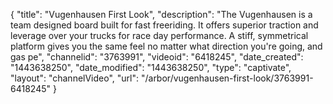 {
    "title": "Vugenhausen First Look",
    "description": "The Vugenhausen is a team designed board built for fast freeriding. It offers superior traction and leverage over your trucks for race day performance. A stiff, symmetrical platform gives you the same feel no matter what direction you're going, and gas pe",
    "channelid": "3763991",
    "videoid": "6418245",
    "date_created": "1443638250",
    "date_modified": "1443638250",
    "type": "captivate",
    "layout": "channelVideo",
    "url": "\/arbor\/vugenhausen-first-look\/3763991-6418245"
}